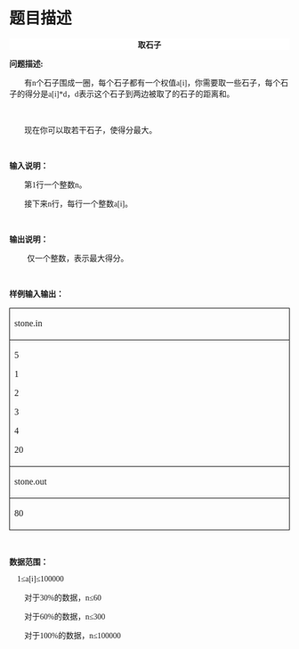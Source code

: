 # 题目描述


<p align="center" style="text-align:center;background:white;">
	<b><span style="font-family:Microsoft YaHei;">取石子</span></b><b></b> 
</p>
<p>
	<b><span style="font-family:Microsoft YaHei;">问题描述</span><span style="font-family:&#39;Microsoft YaHei&#39;;">:</span></b> 
</p>
<p style="text-indent:20.25pt;">
	<span style="font-family:Microsoft YaHei;">有</span><span style="font-family:&#39;Microsoft YaHei&#39;;">n</span><span style="font-family:Microsoft YaHei;">个石子围成一圈，每个石子都有一个权值</span><span style="font-family:&#39;Microsoft YaHei&#39;;">a[i]</span><span style="font-family:Microsoft YaHei;">，你需要取一些石子，每个石子的得分是</span><span style="font-family:&#39;Microsoft YaHei&#39;;">a[i]*d</span><span style="font-family:Microsoft YaHei;">，</span><span style="font-family:&#39;Microsoft YaHei&#39;;">d</span><span style="font-family:Microsoft YaHei;">表示这个石子到两边被取了的石子的距离和。</span><span></span> 
</p>
<p style="text-indent:20.25pt;">
	<br/>
</p>
<p style="text-indent:20.25pt;">
	<span style="font-family:Microsoft YaHei;">现在你可以取若干石子，使得分最大。</span><span></span> 
</p>
<p>
	<span style="font-family:Microsoft YaHei;"> <img src="/upload/image/20120916/20120916192608_49723.png" alt=""/></span> 
</p>
<p>
	<b><span style="font-family:Microsoft YaHei;">输入说明：</span><span></span></b> 
</p>
<p style="text-indent:20.25pt;">
	<span style="font-family:Microsoft YaHei;">第</span><span style="font-family:&#39;Microsoft YaHei&#39;;">1</span><span style="font-family:Microsoft YaHei;">行一个整数</span><span style="font-family:&#39;Microsoft YaHei&#39;;">n</span><span style="font-family:Microsoft YaHei;">。</span><span></span> 
</p>
<p style="text-indent:20.25pt;">
	<span style="font-family:Microsoft YaHei;">接下来</span><span style="font-family:&#39;Microsoft YaHei&#39;;">n</span><span style="font-family:Microsoft YaHei;">行，每行一个整数</span><span style="font-family:&#39;Microsoft YaHei&#39;;">a[i]</span><span style="font-family:Microsoft YaHei;">。</span><span></span> 
</p>
<p>
	<span style="font-family:Microsoft YaHei;"> </span> 
</p>
<p>
	<b><span style="font-family:Microsoft YaHei;">输出说明：</span><span></span></b> 
</p>
<p style="text-indent:24.0pt;">
	<span style="font-family:Microsoft YaHei;">仅一个整数，表示最大得分。</span><span></span> 
</p>
<p>
	<span style="font-family:Microsoft YaHei;"> </span> 
</p>
<p>
	<b><span style="font-family:Microsoft YaHei;">样例输入输出：</span><span></span></b> 
</p>
<table border="1" cellspacing="0" cellpadding="0" style="border:none;">
	<tbody>
		<tr>
			<td width="568" valign="top" style="border:solid black 1.0pt;">
				<p>
					<span style="font-size:12pt;font-family:&#39;Microsoft YaHei&#39;;">stone</span><span style="font-size:12pt;font-family:&#39;Microsoft YaHei&#39;;">.in</span> 
				</p>
			</td>
		</tr>
		<tr>
			<td width="568" valign="top" style="border:solid black 1.0pt;">
				<p>
					<span style="font-size:12pt;font-family:&#39;Microsoft YaHei&#39;;">5</span> 
				</p>
				<p>
					<span style="font-size:12pt;font-family:&#39;Microsoft YaHei&#39;;">1</span> 
				</p>
				<p>
					<span style="font-size:12pt;font-family:&#39;Microsoft YaHei&#39;;">2</span> 
				</p>
				<p>
					<span style="font-size:12pt;font-family:&#39;Microsoft YaHei&#39;;">3</span> 
				</p>
				<p>
					<span style="font-size:12pt;font-family:&#39;Microsoft YaHei&#39;;">4</span> 
				</p>
				<p>
					<span style="font-size:12pt;font-family:&#39;Microsoft YaHei&#39;;">20</span> 
				</p>
			</td>
		</tr>
		<tr>
			<td width="568" valign="top" style="border:solid black 1.0pt;">
				<p>
					<span style="font-size:12pt;font-family:&#39;Microsoft YaHei&#39;;">stone</span><span style="font-size:12pt;font-family:&#39;Microsoft YaHei&#39;;">.out</span> 
				</p>
			</td>
		</tr>
		<tr>
			<td width="568" valign="top" style="border:solid black 1.0pt;">
				<p>
					<span style="font-size:12pt;font-family:&#39;Microsoft YaHei&#39;;">80</span> 
				</p>
			</td>
		</tr>
	</tbody>
</table>
<p>
	<span style="font-family:Microsoft YaHei;"> </span> 
</p>
<p>
	<b><span style="font-family:Microsoft YaHei;">数据范围：</span><span></span></b> 
</p>
<p>
	<b><span style="font-family:Microsoft YaHei;">    </span></b><span style="font-family:Microsoft YaHei;">1≤</span><span style="font-family:&#39;Microsoft YaHei&#39;;">a[i]</span><span style="font-family:Microsoft YaHei;">≤</span><span style="font-family:&#39;Microsoft YaHei&#39;;">100000</span> 
</p>
<p style="text-indent:20.25pt;">
	<span style="font-family:Microsoft YaHei;">对于</span><span style="font-family:&#39;Microsoft YaHei&#39;;">30%</span><span style="font-family:Microsoft YaHei;">的数据，</span><span style="font-family:&#39;Microsoft YaHei&#39;;">n</span><span style="font-family:Microsoft YaHei;">≤</span><span style="font-family:&#39;Microsoft YaHei&#39;;">60</span> 
</p>
<p style="text-indent:20.25pt;">
	<span style="font-family:Microsoft YaHei;">对于</span><span style="font-family:&#39;Microsoft YaHei&#39;;">60%</span><span style="font-family:Microsoft YaHei;">的数据，</span><span style="font-family:&#39;Microsoft YaHei&#39;;">n</span><span style="font-family:Microsoft YaHei;">≤</span><span style="font-family:&#39;Microsoft YaHei&#39;;">300</span> 
</p>
<p style="text-indent:20.25pt;">
	<span style="font-family:Microsoft YaHei;">对于</span><span style="font-family:&#39;Microsoft YaHei&#39;;">100%</span><span style="font-family:Microsoft YaHei;">的数据，</span><span style="font-family:&#39;Microsoft YaHei&#39;;">n</span><span style="font-family:Microsoft YaHei;">≤</span><span style="font-family:&#39;Microsoft YaHei&#39;;">100000</span> 
</p>
